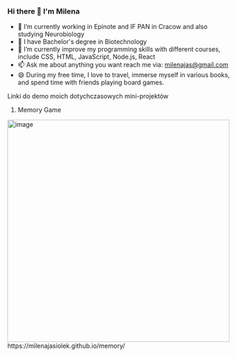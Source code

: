 ### Hi there 👋 I'm Milena

- 🔭 I’m currently working in Epinote and IF PAN in Cracow and also studying Neurobiology
- 🌱 I have Bachelor's degree in Biotechnology
- 🌱 I’m currently improve my programming skills with different courses, include CSS, HTML, JavaScript, Node.js, React
- 📫 Ask me about anything you want reach me via: milenajas@gmail.com
- 😄 During my free time, I love to travel, immerse myself in various books, and spend time with friends playing board games.


Linki do demo moich dotychczasowych mini-projektów

1. Memory Game
<img width="502" alt="image" src="https://github.com/MilenaJasiolek/MilenaJasiolek/assets/125980721/3fbc50ee-632c-469d-823c-55271e5390d9">
https://milenajasiolek.github.io/memory/
